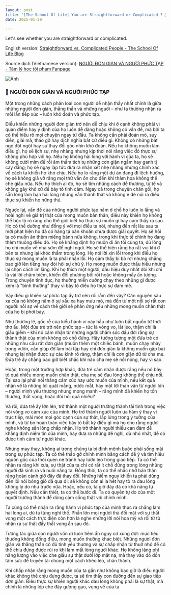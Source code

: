 ```yaml
---
layout: post
title: "[The School Of Life] You are Straightforward or Complicated ? 🤔"
date: 2025-01-29

---
```


Let's see whether you are straightforward or complicated.

English version: [Straightforward vs. Complicated People - The School Of Life Blog](https://www.theschooloflife.com/article/straightforward-vs-complicated-people/)

Source dịch (Vietnamese version): [NGƯỜI ĐƠN GIẢN VÀ NGƯỜI PHỨC TẠP - Tâm lý học tội phạm Fanpage](https://www.facebook.com/share/p/1GyhB2exTe)

![Ảnh](https://scontent.fsgn6-1.fna.fbcdn.net/v/t39.30808-6/475540557_599982119333516_5268534182937602001_n.jpg?_nc_cat=104&ccb=1-7&_nc_sid=f727a1&_nc_eui2=AeHfahYvFx9rHdyJQWUuZFLaUDpVHoYV-epQOlUehhX56tKOY2ncbTZd7oxaEMz8wQZP8TalusesCNgLVheOkeEW&_nc_ohc=mz9iinnhFnkQ7kNvgHCD09d&_nc_oc=Adiw4ZdlHW1n2NnuKae9F6tdHcjPMO25etS4cdyygSbaKtRrNeH1Lm_V-keZXvyOjCE&_nc_zt=23&_nc_ht=scontent.fsgn6-1.fna&_nc_gid=A0HYnJ6zn6roz1Ia5QfB521&oh=00_AYDzGMwxRXgn1RBAxzeXfdRNh3B1dB6hSKfjpFdjeeM1_Q&oe=679FF225)

### 🌻 NGƯỜI ĐƠN GIẢN VÀ NGƯỜI PHỨC TẠP

Một trong những cách phân loại con người dễ nhận thấy nhất chính là giữa những người đơn giản, thẳng thắn và những người – như ta thường nhận ra mỗi lần tiếp xúc – luôn khó đoán và phức tạp.

Điều khiến những người đơn giản trở nên dễ chịu khi ở cạnh không phải vì quan điểm hay ý định của họ luôn dễ dàng hoặc không có vấn đề, mà bởi ta có thể hiểu rõ mọi chuyện ngay từ đầu. Ta không cần phải đoán mò, suy diễn, giải mã, tháo gỡ hay dịch nghĩa bất cứ điều gì. Không có những bất ngờ đột ngột hay sự thay đổi góc nhìn khó đoán. Nếu họ không muốn làm điều gì, họ sẽ lịch sự, nhẹ nhàng nhưng kịp thời nói rằng việc đó thực sự không phù hợp với họ. Nếu họ không hài lòng với hành vi của ta, họ sẽ không cười mỉm để rồi âm thầm tích tụ những cơn giận ngầm hay ganh tị cay đắng; họ sẽ ngay lập tức đưa ra nhận xét nhẹ nhàng nhưng chính xác về cách ta khiến họ khó chịu. Nếu họ lo rằng một dự án đang đi lệch hướng, họ sẽ không giả vờ rằng mọi thứ vẫn ổn cho đến khi thảm họa không thể che giấu nữa. Nếu họ thích ai đó, họ sẽ tìm những cách dễ thương, tử tế và không gây khó xử để bày tỏ tình cảm. Ngay cả trong chuyện chăn gối, họ sẵn lòng làm bạn hài lòng nhưng vẫn thành thật và không e dè nói ra điều thực sự khiến họ hứng thú.

Ngược lại, vấn đề của những người phức tạp nằm ở chỗ họ luôn lo lắng và hoài nghi về giá trị thật của mong muốn bản thân, điều này khiến họ không thể bộc lộ rõ ràng cho thế giới biết họ thực sự muốn gì hay cảm thấy ra sao. Họ có thể dường như đồng ý với mọi điều ta nói, nhưng đến rất lâu sau ta mới phát hiện họ đã có hàng tá băn khoăn chưa được giải quyết. Họ sẽ hỏi ta có muốn ăn thêm miếng bánh nữa không, trong khi thực tế chính họ đang thèm thuồng điều đó. Họ sẽ khẳng định họ muốn đi ăn tối cùng ta, dù lòng họ chỉ muốn về nhà sớm để nghỉ ngơi. Họ sẽ thể hiện rằng họ rất vui khi ở bên ta nhưng lại khóc thầm trong lòng. Họ nói lời xin lỗi trong khi điều họ thực sự mong muốn là ta phải nhận lỗi. Họ cảm thấy bị bỏ rơi nhưng chẳng bao giờ lên tiếng hay đòi hỏi sự chú ý. Họ mong muốn được thấu hiểu nhưng lại chọn cách im lặng. Khi họ thích một người, dấu hiệu duy nhất đôi khi chỉ là vài lời châm biếm, khiến đối phương bối rối hoặc không mấy ấn tượng. Trong chuyện tình dục, họ thường miễn cưỡng chạy theo những gì được xem là "bình thường" thay vì bày tỏ điều họ thực sự đam mê.

Vậy điều gì khiến sự phức tạp ấy trở nên rối rắm đến vậy? Căn nguyên sâu xa của nó không nằm ở sự xấu xa hay mưu mô, mà đến từ một nỗi sợ rất con người: nỗi sợ về cách thế giới sẽ phản ứng nếu những mong muốn chân thật của họ bị phơi bày.

Như thường lệ, gốc rễ của kiểu hành vi này hầu như luôn bắt nguồn từ thời thơ ấu. Một đứa trẻ trở nên phức tạp – tức là vòng vo, lắt léo, thậm chí là giấu giếm – khi nó cảm nhận từ những người chăm sóc đầu đời rằng sự thành thật của mình không có chỗ đứng. Hãy tưởng tượng một đứa trẻ có những nhu cầu rất đơn giản (muốn thêm một chiếc bánh, muốn chạy nhảy trong vườn, cần giúp đỡ làm bài tập hay chỉ đơn giản là không muốn gặp bà) nhưng lại nhận được sự cáu kỉnh rõ ràng, thậm chí là cơn giận dữ từ cha mẹ. Đứa trẻ ấy chẳng bao giờ biết chắc khi nào cha mẹ sẽ nổi nóng, hay vì sao.

Hoặc, trong một trường hợp khác, đứa trẻ cảm nhận được rằng nếu nó bày tỏ quá nhiều mong muốn chân thật, cha mẹ sẽ đau lòng không thể chịu nổi. Tại sao lại phải nói thẳng cảm xúc hay ước muốn của mình, nếu kết quả nhận về là những lời quát mắng, nước mắt, hay một lời than vãn từ người lớn – người mình yêu thương nhưng mong manh – rằng mình đã khiến họ tổn thương, thất vọng, hoặc đòi hỏi quá nhiều?

Và rồi, đứa trẻ ấy lớn lên, trở thành một người trưởng thành tài tình trong việc nói vòng vo cảm xúc của mình. Họ trở thành người luôn ưa hàm ý thay vì trực tiếp, mài mòn mọi góc cạnh của sự thật, lấp lửng trong ý tưởng của mình, và từ bỏ hoàn toàn việc bày tỏ bất kỳ điều gì mà họ cho rằng người nghe không sẵn lòng chấp nhận. Họ trở thành người thiếu can đảm để khẳng định niềm tin của mình, hay đưa ra những đề nghị, dù nhỏ nhất, để có được tình cảm từ người khác.

Nhưng may thay, không ai trong chúng ta bị định mệnh buộc phải sống mãi trong sự phức tạp. Ta có thể tháo gỡ chính mình bằng cách để ý và tìm hiểu nguồn gốc của thói quen né tránh hay lươn lẹo trong giao tiếp. Ta có thể nhận ra rằng khi xưa, sự thật của ta chỉ có rất ít chỗ đứng trong lòng những người đã sinh ra và nuôi nấng ta. Đồng thời, ta có thể nhắc nhở bản thân rằng hoàn cảnh giờ đây đã thay đổi. Những hiểm nguy khiến ta phải dùng đến lối nói bóng gió đã qua đi: sẽ không còn ai la hét hay tỏ ra đau lòng không lý do như trước nữa. Hoặc, nếu có, ta giờ đây đã có khả năng tự quyết định. Nếu cần thiết, ta có thể bước đi. Ta có quyền tự do của một người trưởng thành để dũng cảm sống thật với chính mình.

Ta cũng có thể nhận ra rằng hành vi phức tạp của mình thực ra chẳng làm hài lòng ai, dù ta từng nghĩ thế. Phần lớn mọi người thà đối mặt với sự thất vọng một cách trực diện còn hơn là nghe những lời nói hoa mỹ và rồi từ từ nhận ra sự thật đầy thất vọng ẩn sau đó.

Tương tác giữa con người vốn dĩ luôn tiềm ẩn nguy cơ xung đột: mục tiêu thường không đồng điệu, mong muốn thường khác biệt. Những người đơn giản và thẳng thắn có đủ tình yêu thương và sự chấp nhận từ thuở nhỏ để có thể chịu đựng được rủi ro khi làm mất lòng người khác. Họ không lãng phí năng lượng vào việc che giấu sự thật dưới lớp mặt nạ, mà thay vào đó dồn tâm sức để truyền tải chúng một cách khéo léo, chân thành.

Khi chấp nhận rằng mong muốn của ta gần như không bao giờ là điều người khác không thể chịu đựng được, ta sẽ tìm thấy con đường đến sự giao tiếp đơn giản. Điều thực sự khiến người khác đau lòng không phải là sự thật, mà chính là những lớp che đậy gượng gạo, vụng về của ta.




